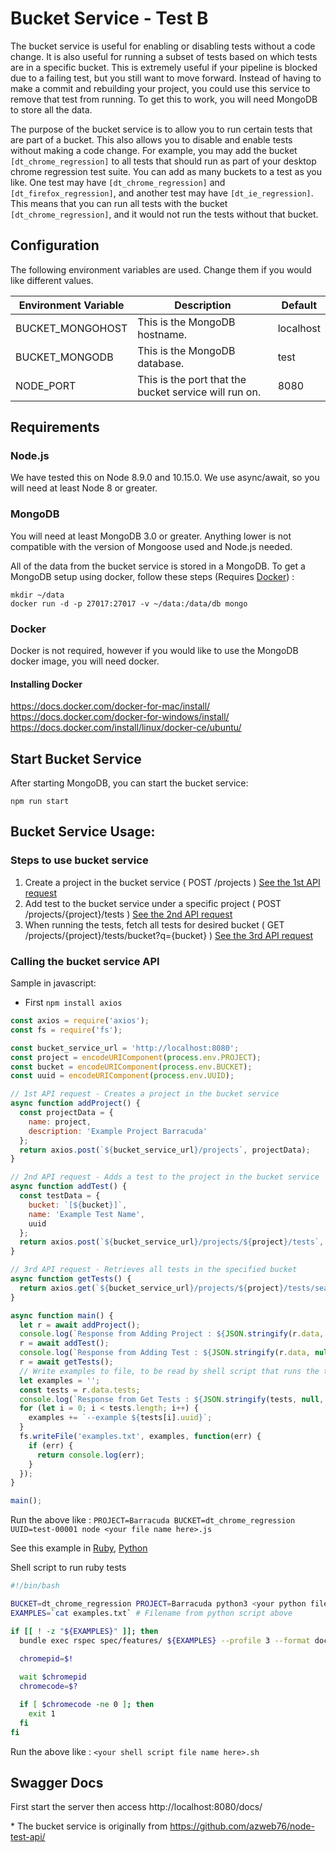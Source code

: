 # Bucket Service - Test B

The bucket service is useful for enabling or disabling tests without a code change. It is also useful for running a subset of tests based on which tests are in a specific bucket. This is extremely useful if your pipeline is blocked due to a failing test, but you still want to move forward. Instead of having to make a commit and rebuilding your project, you could use this service to remove that test from running. To get this to work, you will need MongoDB to store all the data.

The purpose of the bucket service is to allow you to run certain tests that are part of a bucket. This also allows you to disable and enable tests without making a code change. For example, you may add the bucket `[dt_chrome_regression]` to all tests that should run as part of your desktop chrome regression test suite. You can add as many buckets to a test as you like. One test may have `[dt_chrome_regression]` and `[dt_firefox_regression]`, and another test may have `[dt_ie_regression]`. This means that you can run all tests with the bucket `[dt_chrome_regression]`, and it would not run the tests without that bucket.

## Configuration

The following environment variables are used. Change them if you would like different values.  

|Environment Variable|Description                                                        |Default  |
|--------------------|-------------------------------------------------------------------|----------
|BUCKET_MONGOHOST    |This is the MongoDB hostname.                                      |localhost|
|BUCKET_MONGODB      |This is the MongoDB database.                                      |test     |
|NODE_PORT           |This is the port that the bucket service will run on.              |8080     |

## Requirements

### Node.js

We have tested this on Node 8.9.0 and 10.15.0. We use async/await, so you will need at least Node 8 or greater.

### MongoDB

You will need at least MongoDB 3.0 or greater. Anything lower is not compatible with the version of Mongoose used and Node.js needed.

All of the data from the bucket service is stored in a MongoDB. To get a MongoDB setup using docker, follow these steps (Requires [Docker](#installing-docker)) :  
```
mkdir ~/data
docker run -d -p 27017:27017 -v ~/data:/data/db mongo
```

### Docker

Docker is not required, however if you would like to use the MongoDB docker image, you will need docker.

#### Installing Docker
https://docs.docker.com/docker-for-mac/install/  
https://docs.docker.com/docker-for-windows/install/  
https://docs.docker.com/install/linux/docker-ce/ubuntu/

## Start Bucket Service

After starting MongoDB, you can start the bucket service:  
```
npm run start
```

## Bucket Service Usage:

### Steps to use bucket service
1) Create a project in the bucket service ( POST /projects ) [See the 1st API request](#calling-the-bucket-service-api)
2) Add test to the bucket service under a specific project ( POST /projects/{project}/tests ) [See the 2nd API request](#calling-the-bucket-service-api)
3) When running the tests, fetch all tests for desired bucket ( GET /projects/{project}/tests/bucket?q={bucket} ) [See the 3rd API request](#calling-the-bucket-service-api)

### Calling the bucket service API

Sample in javascript:

* First `npm install axios`

``` javascript
const axios = require('axios');
const fs = require('fs');

const bucket_service_url = 'http://localhost:8080';
const project = encodeURIComponent(process.env.PROJECT);
const bucket = encodeURIComponent(process.env.BUCKET);
const uuid = encodeURIComponent(process.env.UUID);

// 1st API request - Creates a project in the bucket service
async function addProject() {
  const projectData = {
    name: project,
    description: 'Example Project Barracuda'
  };
  return axios.post(`${bucket_service_url}/projects`, projectData);
}

// 2nd API request - Adds a test to the project in the bucket service
async function addTest() {
  const testData = {
    bucket: `[${bucket}]`,
    name: 'Example Test Name',
    uuid
  };
  return axios.post(`${bucket_service_url}/projects/${project}/tests`, testData);
}

// 3rd API request - Retrieves all tests in the specified bucket
async function getTests() {
  return axios.get(`${bucket_service_url}/projects/${project}/tests/search/bucket?q=[${bucket}]`);
}

async function main() {
  let r = await addProject();
  console.log(`Response from Adding Project : ${JSON.stringify(r.data, null, 2)}`);
  r = await addTest();
  console.log(`Response from Adding Test : ${JSON.stringify(r.data, null, 2)}`);
  r = await getTests();
  // Write examples to file, to be read by shell script that runs the tests
  let examples = '';
  const tests = r.data.tests;
  console.log(`Response from Get Tests : ${JSON.stringify(tests, null, 2)}`);
  for (let i = 0; i < tests.length; i++) {
    examples += `--example ${tests[i].uuid}`;
  }
  fs.writeFile('examples.txt', examples, function(err) {
    if (err) {
      return console.log(err);
    }
  });
}

main();
```
Run the above like : `PROJECT=Barracuda BUCKET=dt_chrome_regression UUID=test-00001 node <your file name here>.js`

See this example in [Ruby](docs/ruby.md), [Python](docs/python.md)


Shell script to run ruby tests
``` bash
#!/bin/bash

BUCKET=dt_chrome_regression PROJECT=Barracuda python3 <your python file name here>.py
EXAMPLES=`cat examples.txt` # Filename from python script above

if [[ ! -z "${EXAMPLES}" ]]; then
  bundle exec rspec spec/features/ ${EXAMPLES} --profile 3 --format documentation --format RspecJunitFormatter --out build/test/results.xml &
  
  chromepid=$!

  wait $chromepid
  chromecode=$?

  if [ $chromecode -ne 0 ]; then
    exit 1
  fi
fi
```
Run the above like : `<your shell script file name here>.sh`

## Swagger Docs

First start the server then access  http://localhost:8080/docs/


\* The bucket service is originally from https://github.com/azweb76/node-test-api/
